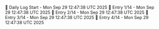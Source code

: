 📅 Daily Log Start - Mon Sep 29 12:47:38 UTC 2025
📌 Entry 1/14 - Mon Sep 29 12:47:38 UTC 2025
📌 Entry 2/14 - Mon Sep 29 12:47:38 UTC 2025
📌 Entry 3/14 - Mon Sep 29 12:47:38 UTC 2025
📌 Entry 4/14 - Mon Sep 29 12:47:38 UTC 2025
